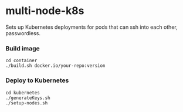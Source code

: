 # multi-node-k8s

Sets up Kubernetes deployments for pods that can ssh into each other, passwordless.
### Build image

```
cd container
./build.sh docker.io/your-repo:version
```

### Deploy to Kubernetes

```
cd kubernetes
./generateKeys.sh
./setup-nodes.sh
```